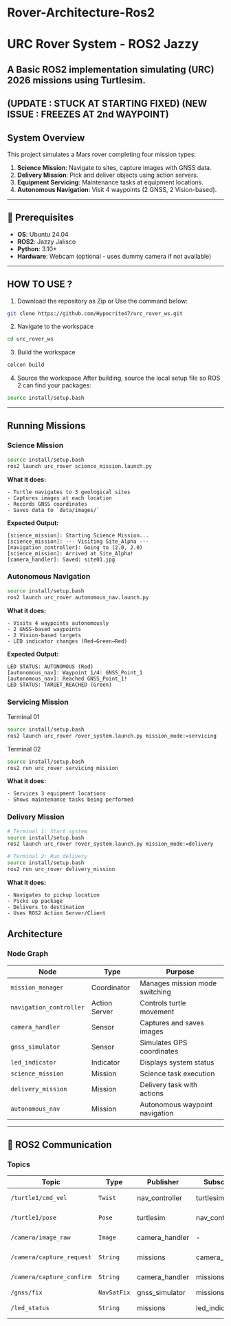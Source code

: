 # Rover-Architecture-Ros2

# URC Rover System - ROS2 Jazzy

A Basic ROS2 implementation simulating (URC) 2026 missions using Turtlesim.
---
(UPDATE      : STUCK AT STARTING FIXED)
(NEW ISSUE   : FREEZES AT 2nd WAYPOINT)
---
## System Overview

This project simulates a Mars rover completing four mission types:
1. **Science Mission**: Navigate to sites, capture images with GNSS data.
2. **Delivery Mission**: Pick and deliver objects using action servers.
3. **Equipment Servicing**: Maintenance tasks at equipment locations.
4. **Autonomous Navigation**: Visit 4 waypoints (2 GNSS, 2 Vision-based).

---

## 🔧 Prerequisites

- **OS**: Ubuntu 24.04
- **ROS2**: Jazzy Jalisco
- **Python**: 3.10+
- **Hardware**: Webcam (optional - uses dummy camera if not available)

---
## HOW TO USE ?

1. Download the repository as Zip or  Use the command below:
```bash
git clone https://github.com/Hypocrite47/urc_rover_ws.git
```

2. Navigate to the workspace
```bash
cd urc_rover_ws
```
3. Build the workspace
```bash
colcon build
```
4. Source the workspace
After building, source the local setup file so ROS 2 can find your packages:

```bash
source install/setup.bash
```
---

## Running Missions

### Science Mission

```bash
source install/setup.bash
ros2 launch urc_rover science_mission.launch.py
```

**What it does:**
```
- Turtle navigates to 3 geological sites
- Captures images at each location
- Records GNSS coordinates
- Saves data to `data/images/`
```
**Expected Output:**
```
[science_mission]: Starting Science Mission...
[science_mission]: --- Visiting Site_Alpha ---
[navigation_controller]: Going to (2.0, 2.0)
[science_mission]: Arrived at Site_Alpha!
[camera_handler]: Saved: site01.jpg
```

### Autonomous Navigation
```bash
source install/setup.bash
ros2 launch urc_rover autonomous_nav.launch.py
```

**What it does:**
```
- Visits 4 waypoints autonomously
- 2 GNSS-based waypoints
- 2 Vision-based targets
- LED indicator changes (Red→Green→Red)
```

**Expected Output:**
```
LED STATUS: AUTONOMOUS (Red)
[autonomous_nav]: Waypoint 1/4: GNSS_Point_1
[autonomous_nav]: Reached GNSS_Point_1!
LED STATUS: TARGET_REACHED (Green)
```

### Servicing Mission
Terminal 01
```bash
source install/setup.bash
ros2 launch urc_rover rover_system.launch.py mission_mode:=servicing
```
Terminal 02
```bash
source install/setup.bash
ros2 run urc_rover servicing_mission
```

**What it does:**
```
- Services 3 equipment locations
- Shows maintenance tasks being performed
```


### Delivery Mission
```bash
# Terminal 1: Start system
source install/setup.bash
ros2 launch urc_rover rover_system.launch.py mission_mode:=delivery

# Terminal 2: Run delivery
source install/setup.bash
ros2 run urc_rover delivery_mission
```

**What it does:**
```
- Navigates to pickup location
- Picks up package
- Delivers to destination
- Uses ROS2 Action Server/Client
```

## Architecture


### Node Graph

|        Node             |     Type      |           Purpose               |
|-------------------------|---------------|---------------------------------|
| `mission_manager`       | Coordinator   |  Manages mission mode switching |
| `navigation_controller` | Action Server | Controls turtle movement        |
| `camera_handler`        | Sensor        | Captures and saves images       |
| `gnss_simulator`        | Sensor        | Simulates GPS coordinates       |
| `led_indicator`         | Indicator     | Displays system status          | 
| `science_mission`       | Mission       | Science task execution          |
| `delivery_mission`      | Mission       | Delivery task with actions      |
| `autonomous_nav`        | Mission       | Autonomous waypoint navigation  |

-----------------------------------------------------------------------------

## 📡 ROS2 Communication

### Topics
|         Topic             |     Type    |    Publisher   |    Subscriber  |     Purpose       |
|---------------------------|-------------|----------------|----------------|-------------------|
| `/turtle1/cmd_vel`        | `Twist`     | nav_controller | turtlesim      | Move turtle       |      
| `/turtle1/pose`           | `Pose`      | turtlesim      | nav_controller | Position feedback |
| `/camera/image_raw`       | `Image`     | camera_handler | -              | Camera feed       |
| `/camera/capture_request` | `String`    | missions       | camera_handler | Request image     |
| `/camera/capture_confirm` | `String`    | camera_handler | missions       | Confirm capture   |
| `/gnss/fix`               | `NavSatFix` | gnss_simulator | missions       | GPS data          |
| `/led_status`             | `String`    | missions       | led_indicator  | LED commands      |

